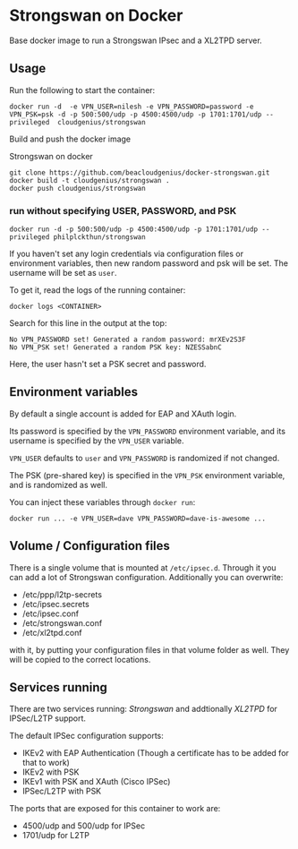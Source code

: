 # Strongswan on Docker

Base docker image to run a Strongswan IPsec and a XL2TPD server.

## Usage

Run the following to start the container:

```
docker run -d  -e VPN_USER=nilesh -e VPN_PASSWORD=password -e VPN_PSK=psk -d -p 500:500/udp -p 4500:4500/udp -p 1701:1701/udp --privileged  cloudgenius/strongswan
```

Build and push the docker image

Strongswan on docker

```
git clone https://github.com/beacloudgenius/docker-strongswan.git
docker build -t cloudgenius/strongswan .
docker push cloudgenius/strongswan
```

### run without specifying USER, PASSWORD, and PSK

```
docker run -d -p 500:500/udp -p 4500:4500/udp -p 1701:1701/udp --privileged philplckthun/strongswan
```

If you haven't set any login credentials via configuration files or environment variables, then new random password and psk will be set. The username will be set as `user`.

To get it, read the logs of the running container:

```
docker logs <CONTAINER>
```

Search for this line in the output at the top:

```
No VPN_PASSWORD set! Generated a random password: mrXEv2S3F
No VPN_PSK set! Generated a random PSK key: NZESSabnC
```

Here, the user hasn't set a PSK secret and password.

## Environment variables

By default a single account is added for EAP and XAuth login.

Its password is specified by the `VPN_PASSWORD` environment variable, and its username is specified by the `VPN_USER` variable.

`VPN_USER` defaults to `user` and `VPN_PASSWORD` is randomized if not changed.

The PSK (pre-shared key) is specified in the `VPN_PSK` environment variable, and is randomized as well.

You can inject these variables through `docker run`:

```
docker run ... -e VPN_USER=dave VPN_PASSWORD=dave-is-awesome ...
```

## Volume / Configuration files

There is a single volume that is mounted at `/etc/ipsec.d`. Through it you can add a lot of Strongswan configuration. Additionally you can overwrite:

* /etc/ppp/l2tp-secrets
* /etc/ipsec.secrets
* /etc/ipsec.conf
* /etc/strongswan.conf
* /etc/xl2tpd.conf

with it, by putting your configuration files in that volume folder as well. They will be copied to the correct locations.

## Services running

There are two services running: *Strongswan* and addtionally *XL2TPD* for IPSec/L2TP support.

The default IPSec configuration supports:

* IKEv2 with EAP Authentication (Though a certificate has to be added for that to work)
* IKEv2 with PSK
* IKEv1 with PSK and XAuth (Cisco IPSec)
* IPSec/L2TP with PSK

The ports that are exposed for this container to work are:

* 4500/udp and 500/udp for IPSec
* 1701/udp for L2TP
